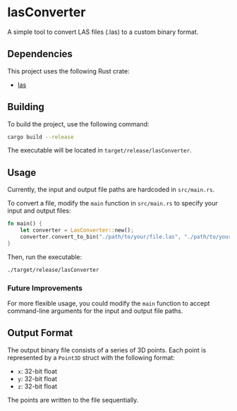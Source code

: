 # lasConverter

A simple tool to convert LAS files (.las) to a custom binary format.

## Dependencies

This project uses the following Rust crate:
- [las](https://crates.io/crates/las)

## Building

To build the project, use the following command:

```bash
cargo build --release
```

The executable will be located in `target/release/lasConverter`.

## Usage

Currently, the input and output file paths are hardcoded in `src/main.rs`.

To convert a file, modify the `main` function in `src/main.rs` to specify your input and output files:

```rust
fn main() {
    let converter = LasConverter::new();
    converter.convert_to_bin("./path/to/your/file.las", "./path/to/your/output.bin", false);
}
```

Then, run the executable:

```bash
./target/release/lasConverter
```

### Future Improvements

For more flexible usage, you could modify the `main` function to accept command-line arguments for the input and output file paths.

## Output Format

The output binary file consists of a series of 3D points. Each point is represented by a `Point3D` struct with the following format:

- `x`: 32-bit float
- `y`: 32-bit float
- `z`: 32-bit float

The points are written to the file sequentially.
